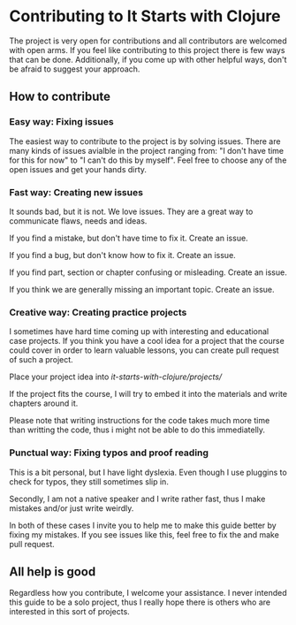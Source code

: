 # Contributing to It Starts with Clojure

The project is very open for contributions and all contributors are welcomed with open arms.
If you feel like contributing to this project there is few ways that can be done.
Additionally, if you come up with other helpful ways, don't be afraid to suggest your approach.

## How to contribute

### Easy way: Fixing issues

The easiest way to contribute to the project is by solving issues.
There are many kinds of issues avialble in the project ranging from:
"I don't have time for this for now" to "I can't do this by myself".
Feel free to choose any of the open issues and get your hands dirty.

### Fast way: Creating new issues

It sounds bad, but it is not.
We love issues. They are a great way to communicate flaws, needs and ideas.

If you find a mistake, but don't have time to fix it. Create an issue.

If you find a bug, but don't know how to fix it. Create an issue.

If you find part, section or chapter confusing or misleading. Create an issue.

If you think we are generally missing an important topic. Create an issue.

### Creative way: Creating practice projects

I sometimes have hard time coming up with interesting and educational case projects.
If you think you have a cool idea for a project that the course could cover in order to learn valuable lessons,
you can create pull request of such a project. 

Place your project idea into *it-starts-with-clojure/projects/*

If the project fits the course, I will try to embed it into the materials and write chapters around it.

Please note that writing instructions for the code takes much more time than writting the code,
thus i might not be able to do this immediatelly.

### Punctual way: Fixing typos and proof reading

This is a bit personal, but I have light dyslexia. Even though I use pluggins to check for typos,
they still sometimes slip in.

Secondly, I am not a native speaker and I write rather fast,
thus I make mistakes and/or just write weirdly.

In both of these cases I invite you to help me to make this guide better by fixing my mistakes.
If you see issues like this, feel free to fix the and make pull request.


## All help is good

Regardless how you contribute, I welcome your assistance. 
I never intended this guide to be a solo project,
thus I really hope there is others who are interested in this sort of projects.


